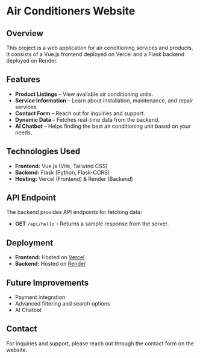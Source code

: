 # Air Conditioners Website

## Overview
This project is a web application for air conditioning services and products. It consists of a Vue.js frontend deployed on Vercel and a Flask backend deployed on Render.

## Features
- **Product Listings** – View available air conditioning units.
- **Service Information** – Learn about installation, maintenance, and repair services.
- **Contact Form** – Reach out for inquiries and support.
- **Dynamic Data** – Fetches real-time data from the backend.
- **AI Chatbot** – Helps finding the best air conditioning unit based on your needs.

## Technologies Used
- **Frontend:** Vue.js (Vite, Tailwind CSS)
- **Backend:** Flask (Python, Flask-CORS)
- **Hosting:** Vercel (Frontend) & Render (Backend)

## API Endpoint
The backend provides API endpoints for fetching data:
- **GET** `/api/hello` – Returns a sample response from the server.

## Deployment
- **Frontend:** Hosted on [Vercel](https://vercel.com/)
- **Backend:** Hosted on [Render](https://render.com/)

## Future Improvements
- Payment integration
- Advanced filtering and search options
- AI Chatbot

## Contact
For inquiries and support, please reach out through the contact form on the website.
